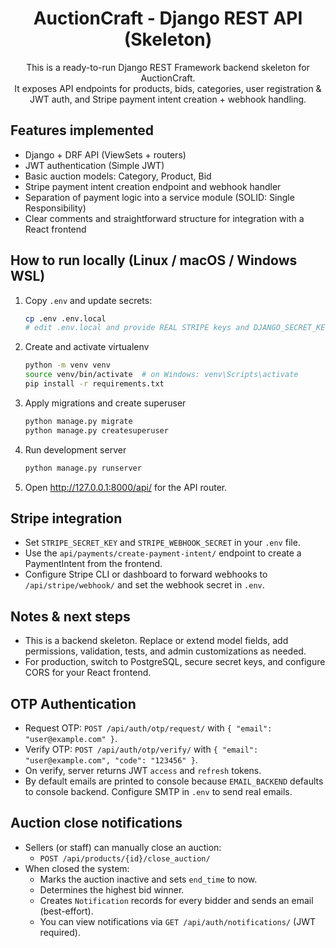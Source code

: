<div align="center">

# AuctionCraft - Django REST API (Skeleton)

This is a ready-to-run Django REST Framework backend skeleton for AuctionCraft.  
It exposes API endpoints for products, bids, categories, user registration & JWT auth, and Stripe payment intent creation + webhook handling.

</div>

## Features implemented
- Django + DRF API (ViewSets + routers)
- JWT authentication (Simple JWT)
- Basic auction models: Category, Product, Bid
- Stripe payment intent creation endpoint and webhook handler
- Separation of payment logic into a service module (SOLID: Single Responsibility)
- Clear comments and straightforward structure for integration with a React frontend

## How to run locally (Linux / macOS / Windows WSL)
1. Copy `.env` and update secrets:
   ```bash
   cp .env .env.local
   # edit .env.local and provide REAL STRIPE keys and DJANGO_SECRET_KEY
   ```
2. Create and activate virtualenv
   ```bash
   python -m venv venv
   source venv/bin/activate  # on Windows: venv\Scripts\activate
   pip install -r requirements.txt
   ```
3. Apply migrations and create superuser
   ```bash
   python manage.py migrate
   python manage.py createsuperuser
   ```
4. Run development server
   ```bash
   python manage.py runserver
   ```
5. Open http://127.0.0.1:8000/api/ for the API router.

## Stripe integration
- Set `STRIPE_SECRET_KEY` and `STRIPE_WEBHOOK_SECRET` in your `.env` file.
- Use the `api/payments/create-payment-intent/` endpoint to create a PaymentIntent from the frontend.
- Configure Stripe CLI or dashboard to forward webhooks to `/api/stripe/webhook/` and set the webhook secret in `.env`.

## Notes & next steps
- This is a backend skeleton. Replace or extend model fields, add permissions, validation, tests, and admin customizations as needed.
- For production, switch to PostgreSQL, secure secret keys, and configure CORS for your React frontend.

## OTP Authentication
- Request OTP: `POST /api/auth/otp/request/` with `{ "email": "user@example.com" }`.
- Verify OTP: `POST /api/auth/otp/verify/` with `{ "email": "user@example.com", "code": "123456" }`.
- On verify, server returns JWT `access` and `refresh` tokens.
- By default emails are printed to console because `EMAIL_BACKEND` defaults to console backend. Configure SMTP in `.env` to send real emails.

## Auction close notifications
- Sellers (or staff) can manually close an auction:
  - `POST /api/products/{id}/close_auction/`
- When closed the system:
  - Marks the auction inactive and sets `end_time` to now.
  - Determines the highest bid winner.
  - Creates `Notification` records for every bidder and sends an email (best-effort).
  - You can view notifications via `GET /api/auth/notifications/` (JWT required).
